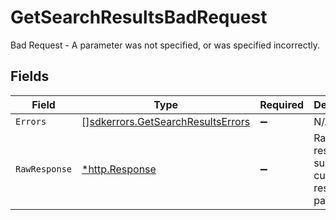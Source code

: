 # GetSearchResultsBadRequest

Bad Request - A parameter was not specified, or was specified incorrectly.


## Fields

| Field                                                                                  | Type                                                                                   | Required                                                                               | Description                                                                            |
| -------------------------------------------------------------------------------------- | -------------------------------------------------------------------------------------- | -------------------------------------------------------------------------------------- | -------------------------------------------------------------------------------------- |
| `Errors`                                                                               | [][sdkerrors.GetSearchResultsErrors](../../models/sdkerrors/getsearchresultserrors.md) | :heavy_minus_sign:                                                                     | N/A                                                                                    |
| `RawResponse`                                                                          | [*http.Response](https://pkg.go.dev/net/http#Response)                                 | :heavy_minus_sign:                                                                     | Raw HTTP response; suitable for custom response parsing                                |